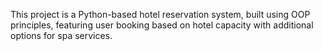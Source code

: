 This project is a Python-based hotel reservation system, built using OOP principles, featuring user booking based on hotel capacity with additional options for spa services.

